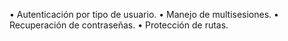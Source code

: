 • Autenticación por tipo de usuario.
• Manejo de multisesiones.
• Recuperación de contraseñas.
• Protección de rutas.